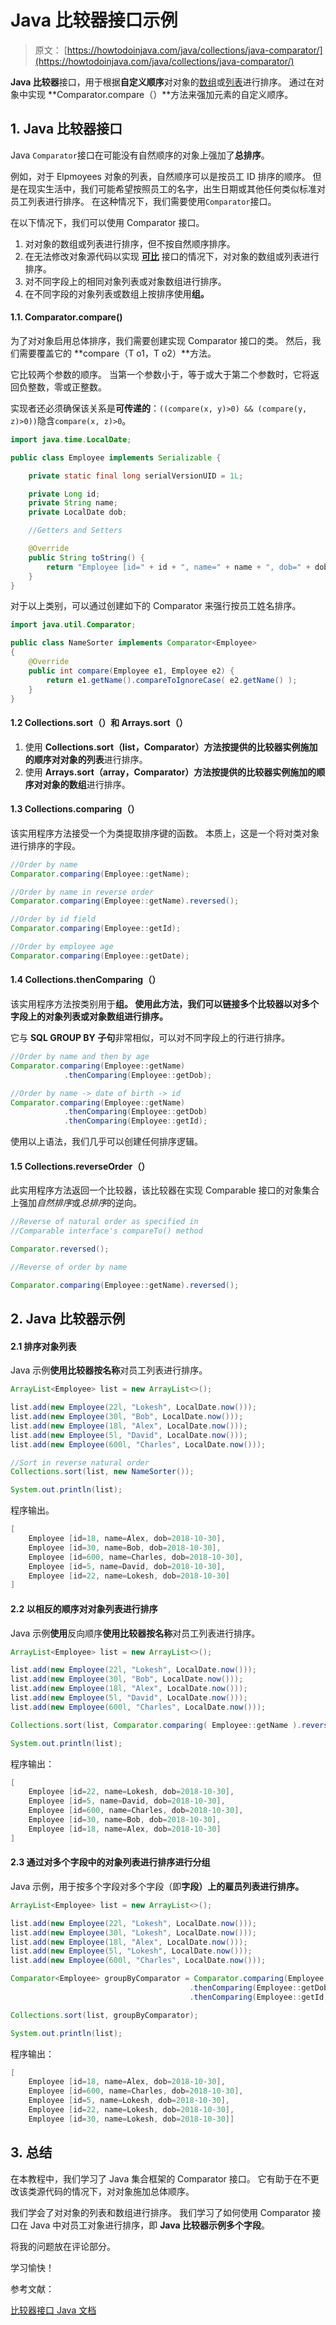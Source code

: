 # Java 比较器接口示例

> 原文： [https://howtodoinjava.com/java/collections/java-comparator/](https://howtodoinjava.com/java/collections/java-comparator/)

**Java 比较器**接口，用于根据**自定义顺序**对对象的[数组](https://howtodoinjava.com/java-array/)或[列表](https://howtodoinjava.com/java-arraylist/)进行排序。 通过在对象中实现 **Comparator.compare（）**方法来强加元素的自定义顺序。

## 1\. Java 比较器接口

Java `Comparator`接口在可能没有自然顺序的对象上强加了**总排序**。

例如，对于 Elpmoyees 对象的列表，自然顺序可以是按员工 ID 排序的顺序。 但是在现实生活中，我们可能希望按照员工的名字，出生日期或其他任何类似标准对员工列表进行排序。 在这种情况下，我们需要使用`Comparator`接口。

在以下情况下，我们可以使用 Comparator 接口。

1.  对对象的数组或列表进行排序，但不按自然顺序排序。
2.  在无法修改对象源代码以实现 [**可比**](https://howtodoinjava.com/java/collections/java-comparable-interface/) 接口的情况下，对对象的数组或列表进行排序。
3.  对不同字段上的相同对象列表或对象数组进行排序。
4.  在不同字段的对象列表或数组上按排序使用**组。**

#### 1.1\. Comparator.compare()

为了对对象启用总体排序，我们需要创建实现 Comparator 接口的类。 然后，我们需要覆盖它的 **compare（T o1，T o2）**方法。

它比较两个参数的顺序。 当第一个参数小于，等于或大于第二个参数时，它将返回负整数，零或正整数。

实现者还必须确保该关系是**可传递的**：`((compare(x, y)>0) && (compare(y, z)>0))`隐含`compare(x, z)>0`。

```java
import java.time.LocalDate;

public class Employee implements Serializable {

    private static final long serialVersionUID = 1L;

    private Long id;
    private String name;
    private LocalDate dob;

    //Getters and Setters

    @Override
    public String toString() {
        return "Employee [id=" + id + ", name=" + name + ", dob=" + dob + "]";
    }
}

```

对于以上类别，可以通过创建如下的 Comparator 来强行按员工姓名排序。

```java
import java.util.Comparator;

public class NameSorter implements Comparator<Employee>
{
    @Override
    public int compare(Employee e1, Employee e2) {
        return e1.getName().compareToIgnoreCase( e2.getName() );
    }
}

```

#### 1.2 Collections.sort（）和 Arrays.sort（）

1.  使用 **Collections.sort（list，Comparator）**方法按提供的比较器实例施加的顺序对对象的**列表**进行排序。
2.  使用 **Arrays.sort（array，Comparator）**方法按提供的比较器实例施加的顺序对对象的**数组**进行排序。

#### 1.3 Collections.comparing（）

该实用程序方法接受一个为类提取排序键的函数。 本质上，这是一个将对类对象进行排序的字段。

```java
//Order by name
Comparator.comparing(Employee::getName);

//Order by name in reverse order
Comparator.comparing(Employee::getName).reversed();

//Order by id field
Comparator.comparing(Employee::getId);

//Order by employee age
Comparator.comparing(Employee::getDate);

```

#### 1.4 Collections.thenComparing（）

该实用程序方法按类别用于**组。 使用此方法，我们可以链接多个比较器以对多个字段上的对象列表或对象数组进行排序。**

它与 **SQL GROUP BY 子句**非常相似，可以对不同字段上的行进行排序。

```java
//Order by name and then by age
Comparator.comparing(Employee::getName)
			.thenComparing(Employee::getDob);

//Order by name -> date of birth -> id 
Comparator.comparing(Employee::getName)
			.thenComparing(Employee::getDob)
			.thenComparing(Employee::getId);

```

使用以上语法，我们几乎可以创建任何排序逻辑。

#### 1.5 Collections.reverseOrder（）

此实用程序方法返回一个比较器，该比较器在实现 Comparable 接口的对象集合上强加*自然排序*或*总排序*的逆向。

```java
//Reverse of natural order as specified in 
//Comparable interface's compareTo() method 

Comparator.reversed();

//Reverse of order by name

Comparator.comparing(Employee::getName).reversed();

```

## 2\. Java 比较器示例

#### 2.1 排序对象列表

Java 示例**使用比较器按名称**对员工列表进行排序。

```java
ArrayList<Employee> list = new ArrayList<>();

list.add(new Employee(22l, "Lokesh", LocalDate.now()));
list.add(new Employee(30l, "Bob", LocalDate.now()));
list.add(new Employee(18l, "Alex", LocalDate.now()));
list.add(new Employee(5l, "David", LocalDate.now()));
list.add(new Employee(600l, "Charles", LocalDate.now()));

//Sort in reverse natural order
Collections.sort(list, new NameSorter());

System.out.println(list);

```

程序输出。

```java
[
	Employee [id=18, name=Alex, dob=2018-10-30], 
	Employee [id=30, name=Bob, dob=2018-10-30], 
	Employee [id=600, name=Charles, dob=2018-10-30], 
	Employee [id=5, name=David, dob=2018-10-30], 
	Employee [id=22, name=Lokesh, dob=2018-10-30]
]

```

#### 2.2 以相反的顺序对对象列表进行排序

Java 示例**使用**反向顺序**使用比较器按名称**对员工列表进行排序。

```java
ArrayList<Employee> list = new ArrayList<>();

list.add(new Employee(22l, "Lokesh", LocalDate.now()));
list.add(new Employee(30l, "Bob", LocalDate.now()));
list.add(new Employee(18l, "Alex", LocalDate.now()));
list.add(new Employee(5l, "David", LocalDate.now()));
list.add(new Employee(600l, "Charles", LocalDate.now()));

Collections.sort(list, Comparator.comparing( Employee::getName ).reversed());

System.out.println(list);

```

程序输出：

```java
[
	Employee [id=22, name=Lokesh, dob=2018-10-30], 
	Employee [id=5, name=David, dob=2018-10-30], 
	Employee [id=600, name=Charles, dob=2018-10-30], 
	Employee [id=30, name=Bob, dob=2018-10-30], 
	Employee [id=18, name=Alex, dob=2018-10-30]
]

```

#### 2.3 通过对多个字段中的对象列表进行排序进行分组

Java 示例，用于按多个字段对多个字段（即**字段）上的雇员列表进行排序。**

```java
ArrayList<Employee> list = new ArrayList<>();

list.add(new Employee(22l, "Lokesh", LocalDate.now()));
list.add(new Employee(30l, "Lokesh", LocalDate.now()));
list.add(new Employee(18l, "Alex", LocalDate.now()));
list.add(new Employee(5l, "Lokesh", LocalDate.now()));
list.add(new Employee(600l, "Charles", LocalDate.now()));

Comparator<Employee> groupByComparator = Comparator.comparing(Employee::getName)
                                        .thenComparing(Employee::getDob)
                                        .thenComparing(Employee::getId);

Collections.sort(list, groupByComparator);

System.out.println(list);

```

程序输出：

```java
[
	Employee [id=18, name=Alex, dob=2018-10-30], 
	Employee [id=600, name=Charles, dob=2018-10-30], 
	Employee [id=5, name=Lokesh, dob=2018-10-30], 
	Employee [id=22, name=Lokesh, dob=2018-10-30], 
	Employee [id=30, name=Lokesh, dob=2018-10-30]]

```

## 3\. 总结

在本教程中，我们学习了 Java 集合框架的 Comparator 接口。 它有助于在不更改该类源代码的情况下，对对象施加总体顺序。

我们学会了对对象的列表和数组进行排序。 我们学习了如何使用 Comparator 接口在 Java 中对员工对象进行排序，即 **Java 比较器示例多个字段**。

将我的问题放在评论部分。

学习愉快！

参考文献：

[比较器接口 Java 文档](https://docs.oracle.com/javase/8/docs/api/java/lang/Comparator.html)